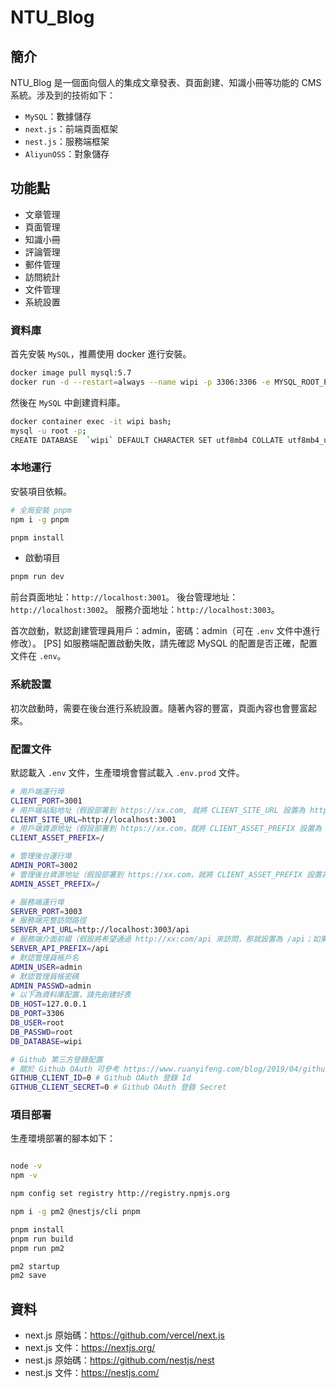 # NTU_Blog

## 簡介

NTU_Blog 是一個面向個人的集成文章發表、頁面創建、知識小冊等功能的 CMS 系統。涉及到的技術如下：

- `MySQL`：數據儲存
- `next.js`：前端頁面框架
- `nest.js`：服務端框架
- `AliyunOSS`：對象儲存

## 功能點

- 文章管理
- 頁面管理
- 知識小冊
- 評論管理
- 郵件管理
- 訪問統計
- 文件管理
- 系統設置

### 資料庫

首先安裝 `MySQL`，推薦使用 docker 進行安裝。

```bash
docker image pull mysql:5.7
docker run -d --restart=always --name wipi -p 3306:3306 -e MYSQL_ROOT_PASSWORD=root mysql:5.7
```

然後在 `MySQL` 中創建資料庫。

```bash
docker container exec -it wipi bash;
mysql -u root -p;
CREATE DATABASE  `wipi` DEFAULT CHARACTER SET utf8mb4 COLLATE utf8mb4_unicode_ci;
```

### 本地運行

安裝項目依賴。

```bash
# 全局安裝 pnpm
npm i -g pnpm

pnpm install
```

- 啟動項目

```bash
pnpm run dev
```

前台頁面地址：`http://localhost:3001`。
後台管理地址：`http://localhost:3002`。
服務介面地址：`http://localhost:3003`。

首次啟動，默認創建管理員用戶：admin，密碼：admin（可在 `.env` 文件中進行修改）。
[PS] 如服務端配置啟動失敗，請先確認 MySQL 的配置是否正確，配置文件在 `.env`。

### 系統設置

初次啟動時，需要在後台進行系統設置。隨著內容的豐富，頁面內容也會豐富起來。

### 配置文件

默認載入 `.env` 文件，生產環境會嘗試載入 `.env.prod` 文件。

```bash
# 用戶端運行埠
CLIENT_PORT=3001
# 用戶端站點地址（假設部署到 https://xx.com, 就將 CLIENT_SITE_URL 設置為 https://xx.com）
CLIENT_SITE_URL=http://localhost:3001
# 用戶端資源地址（假設部署到 https://xx.com，就將 CLIENT_ASSET_PREFIX 設置為 https://xx.com，如果將資源上傳到 cdn ，那就改為 cdn 地址）
CLIENT_ASSET_PREFIX=/

# 管理後台運行埠
ADMIN_PORT=3002
# 管理後台資源地址（假設部署到 https://xx.com，就將 CLIENT_ASSET_PREFIX 設置為 https://xx.com，如果將資源上傳到 cdn ，那就改為 cdn 地址）
ADMIN_ASSET_PREFIX=/

# 服務端運行埠
SERVER_PORT=3003
# 服務端完整訪問路徑
SERVER_API_URL=http://localhost:3003/api
# 服務端介面前綴（假設將希望通過 http://xx:com/api 來訪問，那就設置為 /api；如果 http://xx:com，那就設置為 / ）
SERVER_API_PREFIX=/api
# 默認管理員帳戶名
ADMIN_USER=admin
# 默認管理員帳密碼
ADMIN_PASSWD=admin
# 以下為資料庫配置，請先創建好表
DB_HOST=127.0.0.1
DB_PORT=3306
DB_USER=root
DB_PASSWD=root
DB_DATABASE=wipi

# Github 第三方登錄配置
# 關於 Github OAuth 可參考 https://www.ruanyifeng.com/blog/2019/04/github-oauth.html
GITHUB_CLIENT_ID=0 # Github OAuth 登錄 Id
GITHUB_CLIENT_SECRET=0 # Github OAuth 登錄 Secret
```

### 項目部署

生產環境部署的腳本如下：

```bash

node -v
npm -v

npm config set registry http://registry.npmjs.org

npm i -g pm2 @nestjs/cli pnpm

pnpm install
pnpm run build
pnpm run pm2

pm2 startup
pm2 save
```

## 資料

- next.js 原始碼：https://github.com/vercel/next.js
- next.js 文件：https://nextjs.org/
- nest.js 原始碼：https://github.com/nestjs/nest
- nest.js 文件：https://nestjs.com/
